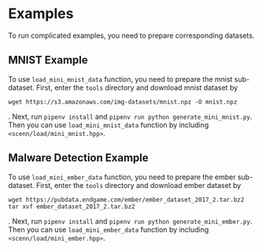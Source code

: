 # Examples
To run complicated examples, you need to prepare corresponding datasets.

## MNIST Example
To use `load_mini_mnist_data` function, you need to prepare the mnist sub-dataset. First, enter the `tools` directory and download mnist dataset by
```
wget https://s3.amazonaws.com/img-datasets/mnist.npz -O mnist.npz
```
. Next, run `pipenv install` and `pipenv run python generate_mini_mnist.py`. Then you can use `load_mini_mnist_data` function by including `<scenn/load/mini_mnist.hpp>`.

## Malware Detection Example
To use `load_mini_ember_data` function, you need to prepare the ember sub-dataset. First, enter the `tools` directory and download ember dataset by
```
wget https://pubdata.endgame.com/ember/ember_dataset_2017_2.tar.bz2
tar xvf ember_dataset_2017_2.tar.bz2
```
. Next, run `pipenv install` and `pipenv run python generate_mini_ember.py`. Then you can use `load_mini_ember_data` function by including `<scenn/load/mini_ember.hpp>`.
